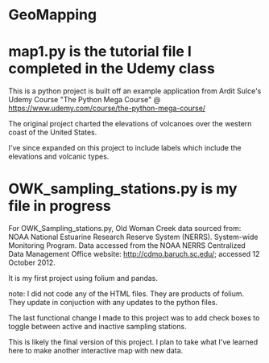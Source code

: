 # GeoMapping

# map1.py is the tutorial file I completed in the Udemy class
This is a python project is built off an example application from Ardit Sulce's Udemy Course "The Python Mega Course" 
@ https://www.udemy.com/course/the-python-mega-course/

The original project charted the elevations of volcanoes over the western coast of the United States. 

I've since expanded on this project to include labels which include the elevations and volcanic types. 

# OWK_sampling_stations.py is my file in progress
For OWK_Sampling_stations.py, Old Woman Creek data sourced from: 
NOAA National Estuarine Research Reserve System (NERRS). System-wide Monitoring Program. Data accessed from the NOAA NERRS Centralized Data Management Office website: http://cdmo.baruch.sc.edu/; accessed 12 October 2012.

It is my first project using folium and pandas. 

note: I did not code any of the HTML files. They are products of folium. They update in conjuction with any updates to the python files.

The last functional change I made to this project was to add check boxes to toggle between active and inactive sampling stations.

This is likely the final version of this project. I plan to take what I've learned here to make another interactive map with new data. 

